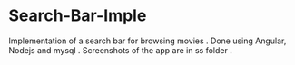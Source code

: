 # Search-Bar-Imple
Implementation of a search bar for browsing movies . Done using Angular, Nodejs and mysql . Screenshots of the app are in ss folder .

